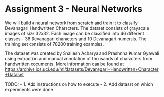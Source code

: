 # Assignment 3 - Neural Networks

We will build a neural network from scratch and train it to classify Devanagari Handwritten Characters. The dataset consists of grayscale images of size 32x32. Each image can be classified into 46 different classes - 36 Devanagari characters and 10 Devanagari numerals. The training set consists of 78200 training examples.

The dataset was created by Shailesh Acharya and Prashnna Kumar Gyawali using extraction and manual annotation of thousands of characters from handwritten documents. More information can be found at https://archive.ics.uci.edu/ml/datasets/Devanagari+Handwritten+Character+Dataset 

TODO: 
	- 1. Add instructions on how to execute
	- 2. Add dataset on which experiments were done